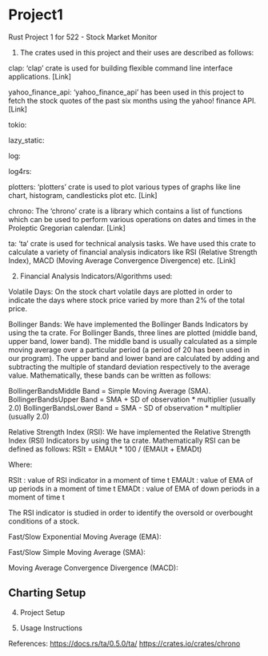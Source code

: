 # Project1
Rust Project 1 for 522 - Stock Market Monitor

1. The crates used in this project and their uses are described as follows:

  clap: ‘clap’ crate is used for building flexible command line interface applications. [Link]
  
  yahoo_finance_api: ‘yahoo_finance_api’ has been used in this project to fetch the stock quotes of the past six months using the yahoo! finance API. [Link]
  
  tokio:
  
  lazy_static:
  
  log:
  
  log4rs:
  
  plotters: ‘plotters’ crate is used to plot various types of graphs like line chart, histogram, candlesticks plot etc. [Link]
  
  chrono: The ‘chrono’ crate is a library which contains a list of functions which can be used to perform various operations on dates and times in the Proleptic Gregorian calendar. [Link] 
  
  ta: ‘ta’ crate is used for technical analysis tasks. We have used this crate to calculate a variety of financial analysis indicators like RSI (Relative Strength   Index), MACD (Moving Average Convergence Divergence) etc. [Link]


2. Financial Analysis Indicators/Algorithms used:

Volatile Days: On the stock chart volatile days are plotted in order to indicate the days where stock price varied by more than 2% of the total price.

Bollinger Bands: We have implemented the Bollinger Bands Indicators by using the ta crate. For Bollinger Bands, three lines are plotted (middle band, upper band, lower band). The middle band is usually calculated as a simple moving average over a particular period (a period of 20 has been used in our program). The upper band and lower band are calculated by adding and subtracting the multiple of standard deviation respectively to the average value. Mathematically, these bands can be written as follows: 

BollingerBandsMiddle Band = Simple Moving Average (SMA).
BollingerBandsUpper Band = SMA + SD of observation * multiplier (usually 2.0)
BollingerBandsLower Band = SMA - SD of observation * multiplier (usually 2.0)

Relative Strength Index (RSI): We have implemented the Relative Strength Index (RSI) Indicators by using the ta crate. Mathematically RSI can be defined as follows:
RSIt = EMAUt * 100 / (EMAUt + EMADt)

Where:

RSIt : value of RSI indicator in a moment of time t
EMAUt : value of EMA of up periods in a moment of time t
EMADt : value of EMA of down periods in a moment of time t

The RSI indicator is studied in order to identify the oversold or overbought conditions of a stock.

Fast/Slow Exponential Moving Average (EMA):

Fast/Slow Simple Moving Average (SMA):

Moving Average Convergence Divergence (MACD):

## Charting Setup

4. Project Setup

5. Usage Instructions

References:
https://docs.rs/ta/0.5.0/ta/
https://crates.io/crates/chrono

